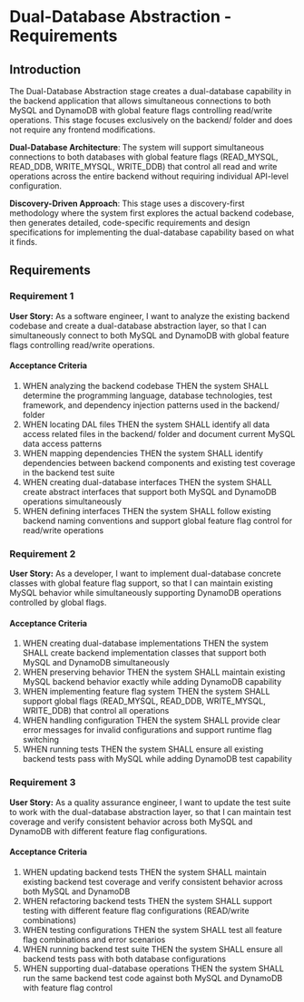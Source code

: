 # Dual-Database Abstraction - Requirements

## Introduction

The Dual-Database Abstraction stage creates a dual-database capability in the backend application that allows simultaneous connections to both MySQL and DynamoDB with global feature flags controlling read/write operations. This stage focuses exclusively on the backend/ folder and does not require any frontend modifications.

**Dual-Database Architecture**: The system will support simultaneous connections to both databases with global feature flags (READ_MYSQL, READ_DDB, WRITE_MYSQL, WRITE_DDB) that control all read and write operations across the entire backend without requiring individual API-level configuration.

**Discovery-Driven Approach**: This stage uses a discovery-first methodology where the system first explores the actual backend codebase, then generates detailed, code-specific requirements and design specifications for implementing the dual-database capability based on what it finds.

## Requirements

### Requirement 1

**User Story:** As a software engineer, I want to analyze the existing backend codebase and create a dual-database abstraction layer, so that I can simultaneously connect to both MySQL and DynamoDB with global feature flags controlling read/write operations.

#### Acceptance Criteria

1. WHEN analyzing the backend codebase THEN the system SHALL determine the programming language, database technologies, test framework, and dependency injection patterns used in the backend/ folder
2. WHEN locating DAL files THEN the system SHALL identify all data access related files in the backend/ folder and document current MySQL data access patterns
3. WHEN mapping dependencies THEN the system SHALL identify dependencies between backend components and existing test coverage in the backend test suite
4. WHEN creating dual-database interfaces THEN the system SHALL create abstract interfaces that support both MySQL and DynamoDB operations simultaneously
5. WHEN defining interfaces THEN the system SHALL follow existing backend naming conventions and support global feature flag control for read/write operations

### Requirement 2

**User Story:** As a developer, I want to implement dual-database concrete classes with global feature flag support, so that I can maintain existing MySQL behavior while simultaneously supporting DynamoDB operations controlled by global flags.

#### Acceptance Criteria

1. WHEN creating dual-database implementations THEN the system SHALL create backend implementation classes that support both MySQL and DynamoDB simultaneously
2. WHEN preserving behavior THEN the system SHALL maintain existing MySQL backend behavior exactly while adding DynamoDB capability
3. WHEN implementing feature flag system THEN the system SHALL support global flags (READ_MYSQL, READ_DDB, WRITE_MYSQL, WRITE_DDB) that control all operations
4. WHEN handling configuration THEN the system SHALL provide clear error messages for invalid configurations and support runtime flag switching
5. WHEN running tests THEN the system SHALL ensure all existing backend tests pass with MySQL while adding DynamoDB test capability

### Requirement 3

**User Story:** As a quality assurance engineer, I want to update the test suite to work with the dual-database abstraction layer, so that I can maintain test coverage and verify consistent behavior across both MySQL and DynamoDB with different feature flag configurations.

#### Acceptance Criteria

1. WHEN updating backend tests THEN the system SHALL maintain existing backend test coverage and verify consistent behavior across both MySQL and DynamoDB
2. WHEN refactoring backend tests THEN the system SHALL support testing with different feature flag configurations (READ/write combinations)
3. WHEN testing configurations THEN the system SHALL test all feature flag combinations and error scenarios
4. WHEN running backend test suite THEN the system SHALL ensure all backend tests pass with both database configurations
5. WHEN supporting dual-database operations THEN the system SHALL run the same backend test code against both MySQL and DynamoDB with feature flag control